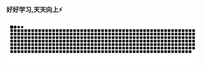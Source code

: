 ###     好好学习,天天向上⚡

![github contribution grid snake animation](https://raw.githubusercontent.com/EngMJ/EngMJ/main/output/github-contribution-grid-snake.svg)

<!--
**EngMJ/EngMJ** is a ✨ _special_ ✨ repository because its `README.md` (this file) appears on your GitHub profile.

Here are some ideas to get you started:

- 🔭 I’m currently working on ...
- 🌱 I’m currently learning ...
- 👯 I’m looking to collaborate on ...
- 🤔 I’m looking for help with ...
- 💬 Ask me about ...
- 📫 How to reach me: ...
- 😄 Pronouns: ...
- ⚡ Fun fact: ...
-->
